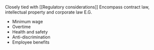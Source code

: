 Closely tied with [[Regulatory considerations]]
Encompass contract law, intellectual property and corporate law
E.G.
- Minimum wage
- Overtime
- Health and safety
- Anti-discrimination
- Employee benefits